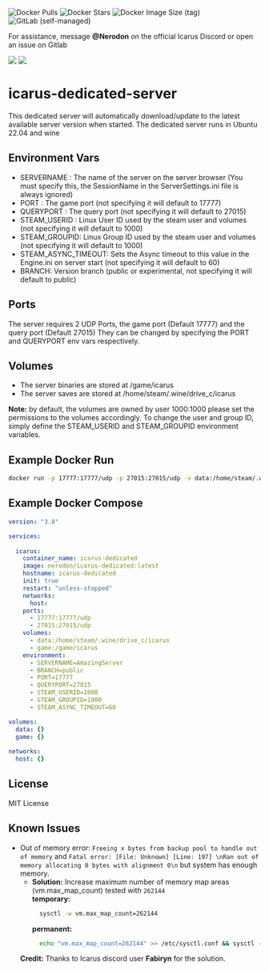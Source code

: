 

![Docker Pulls](https://img.shields.io/docker/pulls/nerodon/icarus-dedicated)
![Docker Stars](https://img.shields.io/docker/stars/nerodon/icarus-dedicated)
![Docker Image Size (tag)](https://img.shields.io/docker/image-size/nerodon/icarus-dedicated/latest)
![GitLab (self-managed)](https://img.shields.io/gitlab/license/fred-beauch/icarus-dedicated-server)



For assistance, message **@Nerodon** on the official Icarus Discord or open an issue on Gitlab

[<img src="https://img.shields.io/badge/Discord-Linux_Docker_Support-7289da?logo=discord&logoColor=white">](https://gitlab.com/fred-beauch/icarus-dedicated-server)
[<img src="https://img.shields.io/badge/Repository-Gitlab-orange?logo=gitlab">](https://gitlab.com/fred-beauch/icarus-dedicated-server)



# icarus-dedicated-server
This dedicated server will automatically download/update to the latest available server version when started. The dedicated server runs in Ubuntu 22.04 and wine

## Environment Vars
- SERVERNAME : The name of the server on the server browser (You must specify this, the SessionName in the ServerSettings.ini file is always ignored)
- PORT : The game port (not specifying it will default to 17777)
- QUERYPORT : The query port (not specifying it will default to 27015)
- STEAM_USERID : Linux User ID used by the steam user and volumes (not specifying it will default to 1000)
- STEAM_GROUPID: Linux Group ID used by the steam user and volumes (not specifying it will default to 1000)
- STEAM_ASYNC_TIMEOUT: Sets the Async timeout to this value in the Engine.ini on server start (not specifying it will default to 60)
- BRANCH: Version branch (public or experimental, not specifying it will default to public)


## Ports
The server requires 2 UDP Ports, the game port (Default 17777) and the query port (Default 27015)
They can be changed by specifying the PORT and QUERYPORT env vars respectively.

## Volumes
- The server binaries are stored at /game/icarus
- The server saves are stored at /home/steam/.wine/drive_c/icarus

**Note:** by default, the volumes are owned by user 1000:1000 please set the permissions to the volumes accordingly. To change the user and group ID, simply define the STEAM_USERID and STEAM_GROUPID environment variables.

## Example Docker Run
```bash
docker run -p 17777:17777/udp -p 27015:27015/udp -v data:/home/steam/.wine/drive_c/icarus -v game:/game/icarus -e SERVERNAME=AmazingServer nerodon/icarus-dedicated:latest
```
## Example Docker Compose
```yaml
version: "3.8"

services:
 
  icarus:
    container_name: icarus-dedicated
    image: nerodon/icarus-dedicated:latest
    hostname: icarus-dedicated
    init: true
    restart: "unless-stopped"
    networks:
      host:
    ports:
      - 17777:17777/udp
      - 27015:27015/udp
    volumes:
      - data:/home/steam/.wine/drive_c/icarus
      - game:/game/icarus
    environment:
      - SERVERNAME=AmazingServer
      - BRANCH=public
      - PORT=17777
      - QUERYPORT=27015
      - STEAM_USERID=1000
      - STEAM_GROUPID=1000
      - STEAM_ASYNC_TIMEOUT=60

volumes:
  data: {}
  game: {}
 
networks:
  host: {}
```

## License
MIT License

## Known Issues

* Out of memory error: `Freeing x bytes from backup pool to handle out of memory`
  and `Fatal error: [File: Unknown] [Line: 197] \nRan out of memory allocating 0 bytes with alignment 0\n` but system
  has enough memory.
  * **Solution:** Increase maximum number of memory map areas (vm.max_map_count) tested with `262144`<br/>
    **temporary:**
    ```bash
      sysctl -w vm.max_map_count=262144
    ```
    **permanent:**
    ```bash
      echo "vm.max_map_count=262144" >> /etc/sysctl.conf && sysctl -p
    ```
  **Credit:** Thanks to Icarus discord user **Fabiryn** for the solution.